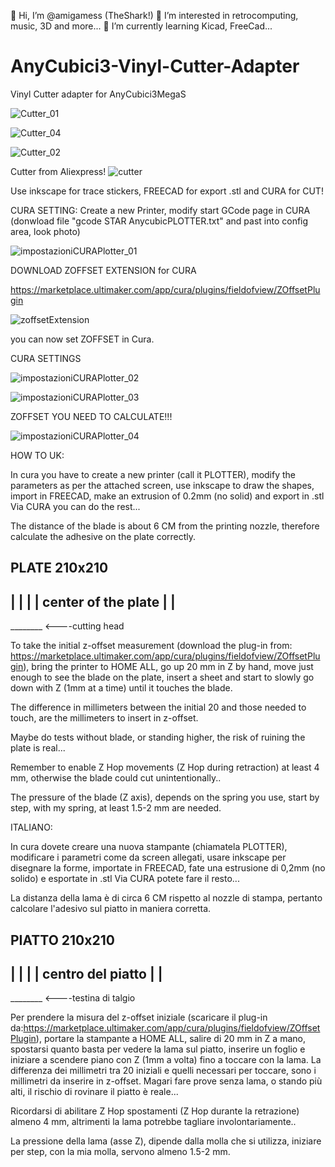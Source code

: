 👋 Hi, I’m @amigamess (TheShark!)
👀 I’m interested in retrocomputing, music, 3D and more...
🌱 I’m currently learning Kicad, FreeCad...

# AnyCubici3-Vinyl-Cutter-Adapter
Vinyl Cutter adapter for AnyCubici3MegaS

![Cutter_01](https://github.com/user-attachments/assets/e4bc32e8-4279-4017-8f86-327af1c30f6e)

![Cutter_04](https://github.com/user-attachments/assets/2f8e582b-96eb-4056-8831-eb2f7ec3c13a)

![Cutter_02](https://github.com/user-attachments/assets/722ffc4d-e7a0-49ef-ac73-0de11ad6d00c)

Cutter from Aliexpress!
![cutter](https://github.com/user-attachments/assets/e42e61cd-3ba4-4bf2-82da-98266745216d)

Use inkscape for trace stickers, FREECAD for export .stl and CURA for CUT! 

CURA SETTING:
Create a new Printer, modify start GCode page in CURA (donwload file "gcode STAR AnycubicPLOTTER.txt" and past into config area, look photo) 

![impostazioniCURAPlotter_01](https://github.com/user-attachments/assets/afbff155-0f9d-4b5e-adb9-1cc4df3c2a1a)

DOWNLOAD ZOFFSET EXTENSION for CURA

https://marketplace.ultimaker.com/app/cura/plugins/fieldofview/ZOffsetPlugin

![zoffsetExtension](https://github.com/user-attachments/assets/6ef6a863-c994-492d-be02-4b3d4cb1255c)

you can now set ZOFFSET in Cura.

CURA SETTINGS

![impostazioniCURAPlotter_02](https://github.com/user-attachments/assets/5fe2dde3-c717-4a38-976f-8ab4dea4da0b)

![impostazioniCURAPlotter_03](https://github.com/user-attachments/assets/af9e803e-e255-481a-a075-de76314134bf)

ZOFFSET YOU NEED TO CALCULATE!!!

![impostazioniCURAPlotter_04](https://github.com/user-attachments/assets/63a53e81-f4e1-42f1-bd07-731f413673c6)


HOW TO UK:

In cura you have to create a new printer (call it PLOTTER),
modify the parameters as per the attached screen, use inkscape to draw the shapes,
import in FREECAD, make an extrusion of 0.2mm (no solid) and export in .stl
Via CURA you can do the rest...

The distance of the blade is about 6 CM from the printing nozzle, therefore calculate
the adhesive on the plate correctly.

PLATE 210x210
--------
|      |
|      | center of the plate
|      |
--------
________ <----cutting head

To take the initial z-offset measurement (download the plug-in from: https://marketplace.ultimaker.com/app/cura/plugins/fieldofview/ZOffsetPlugin),
bring the printer to HOME ALL, go up 20 mm in Z by hand, move just enough
to see the blade on the plate, insert a sheet and start to slowly go down with Z (1mm at a time)
until it touches the blade.

The difference in millimeters between the initial 20 and those needed to touch, are the millimeters to insert in z-offset.

Maybe do tests without blade, or standing higher, the risk of ruining the plate is real...

Remember to enable Z Hop movements (Z Hop during retraction) at least 4 mm,
otherwise the blade could cut unintentionally..

The pressure of the blade (Z axis), depends on the spring you use, start by step,
with my spring, at least 1.5-2 mm are needed.


ITALIANO:

In cura dovete creare una nuova stampante (chiamatela PLOTTER), 
modificare i parametri come da screen allegati, usare inkscape per disegnare la forme, 
importate in FREECAD, fate una estrusione di 0,2mm (no solido) e esportate in .stl
Via CURA potete fare il resto... 

La distanza della lama è di circa 6 CM rispetto al nozzle di stampa, pertanto calcolare
l'adesivo sul piatto in maniera corretta.

PIATTO 210x210
--------  
|      |
|      |  centro del piatto
|      |
--------
________ <----testina di talgio

Per prendere la misura del z-offset iniziale (scaricare il plug-in da:https://marketplace.ultimaker.com/app/cura/plugins/fieldofview/ZOffsetPlugin), 
portare la stampante a HOME ALL, salire di 20 mm in Z a mano, spostarsi quanto basta
per vedere la lama sul piatto, inserire un foglio e iniziare a scendere piano con Z (1mm a volta)
fino a toccare con la lama. 
La differenza dei millimetri tra 20 iniziali e quelli necessari per toccare, sono i millimetri da inserire in z-offset. 
Magari fare prove senza lama, o stando più alti, il rischio di rovinare il piatto è reale...

Ricordarsi di abilitare Z Hop spostamenti (Z Hop durante la retrazione) almeno 4 mm, 
altrimenti la lama potrebbe tagliare involontariamente.. 

La pressione della lama (asse Z), dipende dalla molla che si utilizza, iniziare per step, 
con la mia molla, servono almeno 1.5-2 mm.













